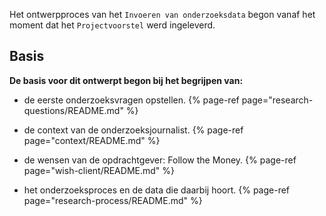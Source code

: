 
Het ontwerpproces van het `Invoeren van onderzoeksdata` begon vanaf het moment dat het `Projectvoorstel` werd ingeleverd.

## Basis


__De basis voor dit ontwerpt begon bij het begrijpen van:__

* de eerste onderzoeksvragen opstellen.
{% page-ref page="research-questions/README.md" %}

* de context van de onderzoeksjournalist.
{% page-ref page="context/README.md" %}

* de wensen van de opdrachtgever: Follow the Money.
{% page-ref page="wish-client/README.md" %}

* het onderzoeksproces en de data die daarbij hoort.
{% page-ref page="research-process/README.md" %}






